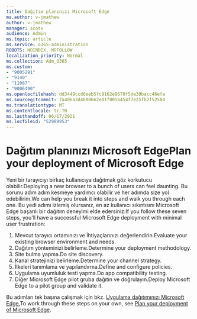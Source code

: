```yaml
---
title: Dağıtım planınızı Microsoft Edge
ms.author: v-jmathew
author: v-jmathew
manager: scotv
audience: Admin
ms.topic: article
ms.service: o365-administration
ROBOTS: NOINDEX, NOFOLLOW
localization_priority: Normal
ms.collection: Adm_O365
ms.custom:
- "9005291"
- "9140"
- "11087"
- "9006490"
ms.openlocfilehash: dd3449ccd6eeb5fc9162e9679f5de39bacc46efa
ms.sourcegitcommit: 7a406a3d4680662e81f0056454f7e25fb2f52504
ms.translationtype: MT
ms.contentlocale: tr-TR
ms.lasthandoff: 06/17/2021
ms.locfileid: "52989953"
---
```

# <a name="plan-your-deployment-of-microsoft-edge"></a><span data-ttu-id="23347-102">Dağıtım planınızı Microsoft Edge</span><span class="sxs-lookup"><span data-stu-id="23347-102">Plan your deployment of Microsoft Edge</span></span>

<span data-ttu-id="23347-103">Yeni bir tarayıcıyı birkaç kullanıcıya dağıtmak göz korkutucu olabilir.</span><span class="sxs-lookup"><span data-stu-id="23347-103">Deploying a new browser to a bunch of users can feel daunting.</span></span> <span data-ttu-id="23347-104">Bu sorunu adım adım kesmeye yardımcı olabilir ve her adımda size yol edebilirim.</span><span class="sxs-lookup"><span data-stu-id="23347-104">We can help you break it into steps and walk you through each one.</span></span> <span data-ttu-id="23347-105">Bu yedi adımı izlemiş olursanız, en az kullanıcı sıkıntısını Microsoft Edge başarılı bir dağıtım deneyimi elde edersiniz:</span><span class="sxs-lookup"><span data-stu-id="23347-105">If you follow these seven steps, you'll have a successful Microsoft Edge deployment with minimal user frustration:</span></span>

1. <span data-ttu-id="23347-106">Mevcut tarayıcı ortamınızı ve İhtiyaçlarınızı değerlendirin.</span><span class="sxs-lookup"><span data-stu-id="23347-106">Evaluate your existing browser environment and needs.</span></span>
2. <span data-ttu-id="23347-107">Dağıtım yönteminizi belirleme.</span><span class="sxs-lookup"><span data-stu-id="23347-107">Determine your deployment methodology.</span></span>
3. <span data-ttu-id="23347-108">Site bulma yapma.</span><span class="sxs-lookup"><span data-stu-id="23347-108">Do site discovery.</span></span>
4. <span data-ttu-id="23347-109">Kanal stratejinizi belirleme.</span><span class="sxs-lookup"><span data-stu-id="23347-109">Determine your channel strategy.</span></span>
5. <span data-ttu-id="23347-110">İlkeleri tanımlama ve yapılandırma.</span><span class="sxs-lookup"><span data-stu-id="23347-110">Define and configure policies.</span></span>
6. <span data-ttu-id="23347-111">Uygulama uyumluluk testi yapma.</span><span class="sxs-lookup"><span data-stu-id="23347-111">Do app compatibility testing.</span></span>
7. <span data-ttu-id="23347-112">Diğer Microsoft Edge pilot gruba dağıtın ve doğrulayın.</span><span class="sxs-lookup"><span data-stu-id="23347-112">Deploy Microsoft Edge to a pilot group and validate it.</span></span>

<span data-ttu-id="23347-113">Bu adımları tek başına çalışmak için bkz. [Uygulama dağıtımınızı Microsoft Edge.](https://go.microsoft.com/fwlink/?linkid=2129990)</span><span class="sxs-lookup"><span data-stu-id="23347-113">To work through these steps on your own, see [Plan your deployment of Microsoft Edge](https://go.microsoft.com/fwlink/?linkid=2129990).</span></span>
